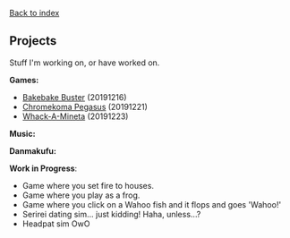 <a href="index.html">Back to index</a>

## Projects

Stuff I'm working on, or have worked on.

<b>Games:</b>
- <a href="/projects/games/bakebakebuster.html">Bakebake Buster</a> (20191216)
- <a href="/projects/games/chromekomapegasus.html">Chromekoma Pegasus</a> (20191221)
- <a href="/projects/games/whackamineta.html">Whack-A-Mineta</a> (20191223)

<b>Music:</b>

<b>Danmakufu:</b>

<b>Work in Progress</b>:
- Game where you set fire to houses.
- Game where you play as a frog.
- Game where you click on a Wahoo fish and it flops and goes 'Wahoo!'
- Serirei dating sim... just kidding! Haha, unless...?
- Headpat sim OwO
